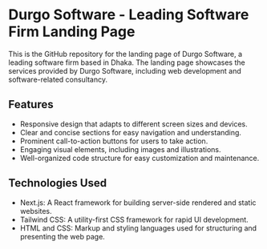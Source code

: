# Durgo Software - Leading Software Firm Landing Page

This is the GitHub repository for the landing page of Durgo Software, a leading software firm based in Dhaka. The landing page showcases the services provided by Durgo Software, including web development and software-related consultancy.

## Features

- Responsive design that adapts to different screen sizes and devices.
- Clear and concise sections for easy navigation and understanding.
- Prominent call-to-action buttons for users to take action.
- Engaging visual elements, including images and illustrations.
- Well-organized code structure for easy customization and maintenance.

## Technologies Used

- Next.js: A React framework for building server-side rendered and static websites.
- Tailwind CSS: A utility-first CSS framework for rapid UI development.
- HTML and CSS: Markup and styling languages used for structuring and presenting the web page.
